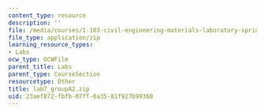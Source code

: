 ```yaml
---
content_type: resource
description: ''
file: /media/courses/1-103-civil-engineering-materials-laboratory-spring-2004/23aef872fbfb07ff0a3581f927b99360_lab7_groupA2.zip
file_type: application/zip
learning_resource_types:
- Labs
ocw_type: OCWFile
parent_title: Labs
parent_type: CourseSection
resourcetype: Other
title: lab7_groupA2.zip
uid: 23aef872-fbfb-07ff-0a35-81f927b99360
---
```


